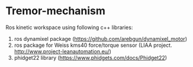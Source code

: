 # Tremor-mechanism
Ros kinetic workspace using following c++ libraries:
1) ros dynamixel package (https://github.com/arebgun/dynamixel_motor)
2) ros package for Weiss kms40 force/torque sensor (LIAA project. http://www.project-leanautomation.eu/)
3) phidget22 library (https://www.phidgets.com/docs/Phidget22)
